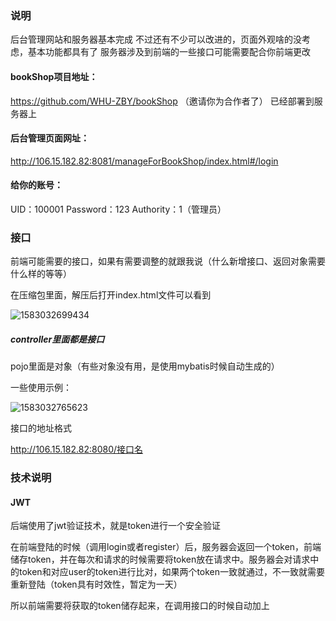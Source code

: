 ### 说明

后台管理网站和服务器基本完成
不过还有不少可以改进的，页面外观啥的没考虑，基本功能都具有了
服务器涉及到前端的一些接口可能需要配合你前端更改

#### bookShop项目地址：

https://github.com/WHU-ZBY/bookShop
（邀请你为合作者了）
已经部署到服务器上

#### 后台管理页面网址：

http://106.15.182.82:8081/manageForBookShop/index.html#/login

#### 给你的账号：

UID：100001
Password：123
Authority：1（管理员）



### 接口

前端可能需要的接口，如果有需要调整的就跟我说（什么新增接口、返回对象需要什么样的等等）

在压缩包里面，解压后打开index.html文件可以看到

![1583032699434](C:\Users\zby\AppData\Roaming\Typora\typora-user-images\1583032699434.png)

##### controller里面都是接口

pojo里面是对象（有些对象没有用，是使用mybatis时候自动生成的）

一些使用示例：

![1583032765623](C:\Users\zby\AppData\Roaming\Typora\typora-user-images\1583032765623.png)

接口的地址格式

http://106.15.182.82:8080/接口名

### 技术说明

#### JWT

后端使用了jwt验证技术，就是token进行一个安全验证

在前端登陆的时候（调用login或者register）后，服务器会返回一个token，前端储存token，并在每次和请求的时候需要将token放在请求中。服务器会对请求中的token和对应user的token进行比对，如果两个token一致就通过，不一致就需要重新登陆（token具有时效性，暂定为一天）

所以前端需要将获取的token储存起来，在调用接口的时候自动加上

